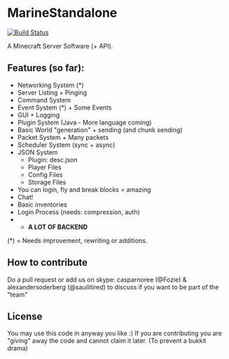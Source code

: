 MarineStandalone
================
[![Build Status](https://travis-ci.org/MarineAPI/MarineStandalone.svg?branch=master)](https://travis-ci.org/MarineAPI/MarineStandalone)

A Minecraft Server Software (+ API).

Features (so far):
-
- Networking System (*)
- Server Listing + Pinging
- Command System
- Event System (*) + Some Events
- GUI + Logging
- Plugin System (Java - More language coming)
- Basic World "generation" + sending (and chunk sending)
- Packet System + Many packets
- Scheduler System (sync + async)
- JSON System
	- Plugin: desc.json
	- Player Files
	- Config Files
	- Storage Files
- You can login, fly and break blocks = amazing
- Chat!
- Basic inventories
- Login Process (needs: compression, auth)
- + **A LOT OF BACKEND**

(*) = Needs improvement, rewriting or additions.

How to contribute
-
  Do a pull request or add us on skype: casparnoree (@Fozie) & alexandersoderberg (@sauilitired) to discuss if you want to be part of the "team"

License
-
  You may use this code in anyway you like :)
  If you are contributing you are "giving" away the code and cannot claim it later. (To prevent a bukkit drama)
